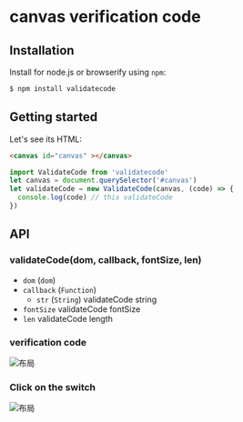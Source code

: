 # canvas verification code


## Installation

Install for node.js or browserify using `npm`:

``` bash
$ npm install validatecode
```
## Getting started
Let's see its HTML:
```html
<canvas id="canvas" ></canvas>
```
```javascript
import ValidateCode from 'validatecode'
let canvas = document.querySelector('#canvas')
let validateCode = new ValidateCode(canvas, (code) => {
  console.log(code) // this validateCode
})
```

## API

### validateCode(dom, callback, fontSize, len)

- `dom` (`dom`) 
- `callback` (`Function`)
  - `str` (`String`) validateCode string
- `fontSize` validateCode fontSize
- `len` validateCode length

### verification code
![布局](https://my-data-api.oss-cn-hongkong.aliyuncs.com/code.png?Expires=1566259406&OSSAccessKeyId=TMP.hXi9GtqGLrtk3yLVCuFqNcQg7yFFUtEsso8tg2oFBdqvdaLMiCEdbyPQqxkE9uts4Hhvc1m7Z1PSaKa2Sbz4EgGY4Sg4aT2MvwaCWFxPZhmadHozKzk3BY8oB2TK3n.tmp&Signature=ZIUt%2FQ1KdyBsjRa27dQCHs44oNw%3D)
### Click on the switch
![布局](https://my-images-api.oss-cn-beijing.aliyuncs.com/images/Click%20on%20the%20switch.gif?Expires=1565305895&OSSAccessKeyId=TMP.hVEAH7tpUBzs7y2DNbhFBFQsTCjjbsj7us2uibZK3GW2EQZS76kRzVMLVk35i5t6BJ3ti9qEgM5HU5SMbBSnqtcGABFXxHwMUUFsp1bSjE7e41uvLsjJo5eM6Be6vY.tmp&Signature=EPEaRvMHWMdKwBZ%2BWYSStm%2FaUmk%3D)
